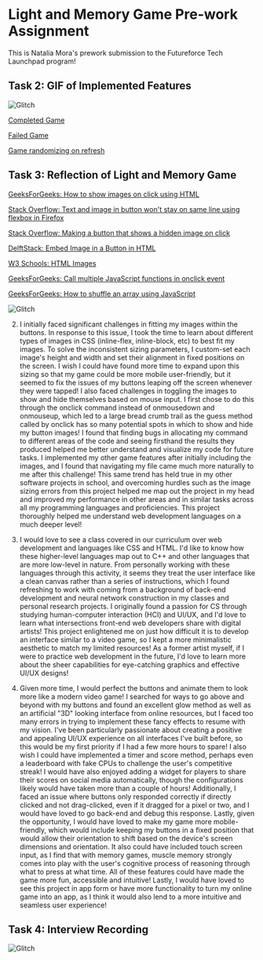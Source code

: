 # Light and Memory Game Pre-work Assignment

This is Natalia Mora's prework submission to the Futureforce Tech Launchpad program!

## Task 2: GIF of Implemented Features

![Glitch](https://cdn.glitch.com/a9975ea6-8949-4bab-addb-8a95021dc2da%2FLogo_Color.svg?v=1602781328576)

[Completed Game](https://recordit.co/OqdeAfm55C)

[Failed Game](https://recordit.co/E2CluzSKPT)

[Game randomizing on refresh](https://recordit.co/l8KehxqRYv)

## Task 3: Reflection of Light and Memory Game

[GeeksForGeeks: How to show images on click using HTML](https://www.geeksforgeeks.org/how-to-show-images-on-click-using-html/)

[Stack Overflow: Text and image in button won't stay on same line using flexbox in Firefox](https://stackoverflow.com/questions/33344121/text-and-image-in-button-wont-stay-on-same-line-using-flexbox-in-firefox)

[Stack Overflow: Making a button that shows a hidden image on click](https://stackoverflow.com/questions/57074555/making-a-button-that-shows-a-hidden-image-on-click)

[DelftStack: Embed Image in a Button in HTML](https://www.delftstack.com/howto/html/html-button-with-image/)

[W3 Schools: HTML Images](https://www.w3schools.com/html/html_images.asp)

[GeeksForGeeks: Call multiple JavaScript functions in onclick event](https://www.geeksforgeeks.org/call-multiple-javascript-functions-in-onclick-event/)

[GeeksForGeeks: How to shuffle an array using JavaScript](https://www.geeksforgeeks.org/how-to-shuffle-an-array-using-javascript/)

![Glitch](https://cdn.glitch.com/a9975ea6-8949-4bab-addb-8a95021dc2da%2FLogo_Color.svg?v=1602781328576)

2. I initially faced significant challenges in fitting my images within the buttons. In response to this issue, I took the time to learn about different types of images in CSS (inline-flex, inline-block, etc) to best fit my images. To solve the inconsistent sizing parameters, I custom-set each image's height and width and set their alignment in fixed positions on the screen. I wish I could have found more time to expand upon this sizing so that my game could be more mobile user-friendly, but it seemed to fix the issues of my buttons leaping off the screen whenever they were tapped! I also faced challenges in toggling the images to show and hide themselves based on mouse input. I first chose to do this through the onclick command instead of onmousedown and onmouseup, which led to a large bread crumb trail as the guess method called by onclick has so many potential spots in which to show and hide my button images! I found that finding bugs in allocating my command to different areas of the code and seeing firsthand the results they produced helped me better understand and visualize my code for future tasks. I implemented my other game features after initially including the images, and I found that navigating my file came much more naturally to me after this challenge! This same trend has held true in my other software projects in school, and overcoming hurdles such as the image sizing errors from this project helped me map out the project in my head and improved my performance in other areas and in similar tasks across all my programming languages and proficiencies. This project thoroughly helped me understand web development languages on a much deeper level!

3. I would love to see a class covered in our curriculum over web development and languages like CSS and HTML. I'd like to know how these higher-level languages map out to C++ and other languages that are more low-level in nature. From personally working with these languages through this activity, it seems they treat the user interface like a clean canvas rather than a series of instructions, which I found refreshing to work with coming from a background of back-end development and neural network construction in my classes and personal research projects. I originally found a passion for CS through studying human-computer interaction (HCI) and UI/UX, and I'd love to learn what intersections front-end web developers share with digital artists! This project enlightened me on just how difficult it is to develop an interface similar to a video game, so I kept a more minimalistic aesthetic to match my limited resources! As a former artist myself, if I were to practice web development in the future, I'd love to learn more about the sheer capabilities for eye-catching graphics and effective UI/UX designs!

4. Given more time, I would perfect the buttons and animate them to look more like a modern video game! I searched for ways to go above and beyond with my buttons and found an excellent glow method as well as an artificial "3D" looking interface from online resources, but I faced too many errors in trying to implement these fancy effects to resume with my vision. I've been particularly passionate about creating a positive and appealing UI/UX experience on all interfaces I've built before, so this would be my first priority if I had a few more hours to spare! I also wish I could have implemented a timer and score method, perhaps even a leaderboard with fake CPUs to challenge the user's competitive streak! I would have also enjoyed adding a widget for players to share their scores on social media automatically, though the configurations likely would have taken more than a couple of hours! Additionally, I faced an issue where buttons only responded correctly if directly clicked and not drag-clicked, even if it dragged for a pixel or two, and I would have loved to go back-end and debug this response. Lastly, given the opportunity, I would have loved to make my game more mobile-friendly, which would include keeping my buttons in a fixed position that would allow their orientation to shift based on the device's screen dimensions and orientation. It also could have included touch screen input, as I find that with memory games, muscle memory strongly comes into play with the user's cognitive process of reasoning through what to press at what time. All of these features could have made the game more fun, accessible and intuitive! Lastly, I would have loved to see this project in app form or have more functionality to turn my online game into an app, as I think it would also lend to a more intuitive and seamless user experience!

## Task 4: Interview Recording

![Glitch](https://cdn.glitch.com/a9975ea6-8949-4bab-addb-8a95021dc2da%2FLogo_Color.svg?v=1602781328576)
